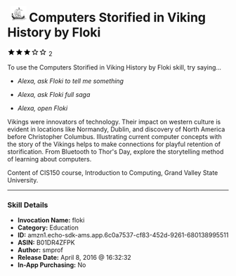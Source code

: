 # &nbsp;<img src="skill_icon" alt="Computers Storified in Viking History by Floki icon" width="36"> Computers Storified in Viking History by Floki
![3 stars](../../images/ic_star_black_18dp_1x.png)![3 stars](../../images/ic_star_black_18dp_1x.png)![3 stars](../../images/ic_star_black_18dp_1x.png)![3 stars](../../images/ic_star_border_black_18dp_1x.png)![3 stars](../../images/ic_star_border_black_18dp_1x.png) 2

To use the Computers Storified in Viking History by Floki skill, try saying...

* *Alexa, ask Floki to tell me something*

* *Alexa, ask Floki full saga*

* *Alexa, open Floki*

Vikings were innovators of technology.  Their impact on western culture is evident in locations like Normandy, Dublin, and discovery of North America before Christopher Columbus.  Illustrating current computer concepts with the story of the Vikings helps to make connections for playful retention of storification.  From Bluetooth to Thor's Day, explore the storytelling method of learning about computers.

Content of CIS150 course, Introduction to Computing, Grand Valley State University.

***

### Skill Details

* **Invocation Name:** floki
* **Category:** Education
* **ID:** amzn1.echo-sdk-ams.app.6c0a7537-cf83-452d-9261-680138995511
* **ASIN:** B01DR4ZFPK
* **Author:** smprof
* **Release Date:** April 8, 2016 @ 16:32:32
* **In-App Purchasing:** No
